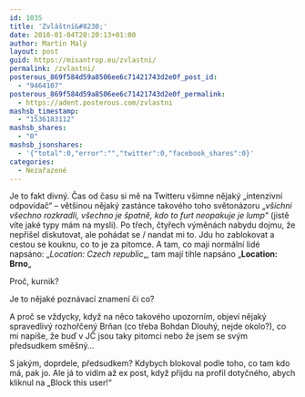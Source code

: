 ```yaml
---
id: 1035
title: 'Zvláštní&#8230;'
date: 2010-01-04T20:20:13+01:00
author: Martin Malý
layout: post
guid: https://misantrop.eu/zvlastni/
permalink: /zvlastni/
posterous_869f584d59a8506ee6c71421743d2e0f_post_id:
  - "9464107"
posterous_869f584d59a8506ee6c71421743d2e0f_permalink:
  - https://adent.posterous.com/zvlastni
mashsb_timestamp:
  - "1536183112"
mashsb_shares:
  - "0"
mashsb_jsonshares:
  - '{"total":0,"error":"","twitter":0,"facebook_shares":0}'
categories:
  - Nezařazené
---
```

Je to fakt divn&yacute;. Čas od času si mě na Twitteru v&scaron;imne nějak&yacute; &#8222;intenzivn&iacute; odpov&iacute;dač&#8220; &#8211; vět&scaron;inou nějak&yacute; zast&aacute;nce takov&eacute;ho toho světon&aacute;zoru &#8222;_v&scaron;ichni v&scaron;echno rozkradli, v&scaron;echno je &scaron;patně, kdo to furt neopakuje je lump_&#8220; (jistě v&iacute;te jak&eacute; typy m&aacute;m na mysli). Po třech, čtyřech v&yacute;měn&aacute;ch nabydu dojmu, že nepři&scaron;el diskutovat, ale poh&aacute;dat se / nandat mi to. Jdu ho zablokovat a cestou se kouknu, co to je za pitomce. A tam, co maj&iacute; norm&aacute;ln&iacute; lid&eacute; naps&aacute;no: &#8222;_Location: Czech republic_&#8222;, tam maj&iacute; tihle naps&aacute;no &#8222;**Location: Brno**&#8222;

Proč, kurnik?

Je to nějak&eacute; pozn&aacute;vac&iacute; znamen&iacute; či co?

A proč se vždycky, když na něco takov&eacute;ho upozorn&iacute;m, objev&iacute; nějak&yacute; spravedliv&yacute; rozhořčen&yacute; Brňan (co třeba Bohdan Dlouh&yacute;, nejde okolo?), co mi nap&iacute;&scaron;e, že buď v JČ jsou taky pitomci nebo že jsem se sv&yacute;m předsudkem smě&scaron;n&yacute;&#8230;

S jak&yacute;m, doprdele, předsudkem? Kdybych blokoval podle toho, co tam kdo m&aacute;, pak jo. Ale j&aacute; to vid&iacute;m až ex post, když přijdu na profil dotyčn&eacute;ho, abych kliknul na &#8222;Block this user!&#8220;